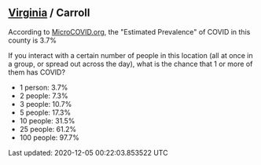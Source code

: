 
## [Virginia](/united-states/virginia) / Carroll

According to [MicroCOVID.org](http://microcovid.org),
the "Estimated Prevalence" of COVID in this county is 3.7%

If you interact with a certain number of people in this location
(all at once in a group, or spread out across the day), what is the chance that
1 or more of them has COVID?

- 1 person: 3.7%
- 2 people: 7.3%
- 3 people: 10.7%
- 5 people: 17.3%
- 10 people: 31.5%
- 25 people: 61.2%
- 100 people: 97.7%

Last updated: 2020-12-05 00:22:03.853522 UTC
